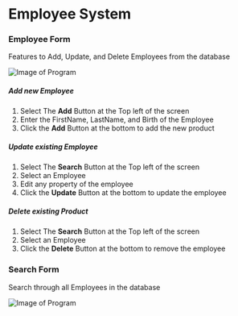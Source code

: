 # Employee System 

### Employee Form
  Features to Add, Update, and Delete Employees from the database

![Image of Program](https://raw.githubusercontent.com/mrbru3/SkillsCompSQLexcercise/master/SQLWindowsForm/EmployeeSystemV2/EmployeeForm.png)
 
##### Add new Employee

1. Select The **Add** Button at the Top left of the screen
2. Enter the FirstName, LastName, and Birth of the Employee
4. Click the **Add** Button at the bottom to add the new product

##### Update existing Employee

1. Select The **Search** Button at the Top left of the screen
2. Select an Employee
3. Edit any property of the employee
4. Click the **Update** Button at the bottom to update the employee

##### Delete existing Product

1. Select The **Search** Button at the Top left of the screen
2. Select an Employee
4. Click the **Delete** Button at the bottom to remove the employee

### Search Form
Search through all Employees in the database



![Image of Program](https://raw.githubusercontent.com/mrbru3/SkillsCompSQLexcercise/master/SQLWindowsForm/EmployeeSystemV2/SearchEmployee.png)

